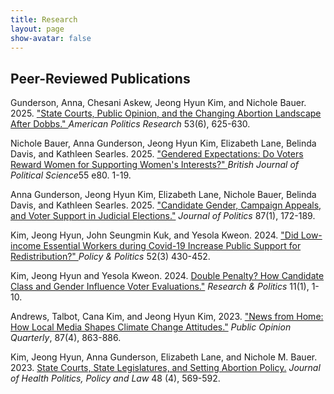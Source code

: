 ```yaml
---
title: Research
layout: page
show-avatar: false
---
```


<section class="spotlight">
  <h2> Peer-Reviewed Publications </h2>
  <p> Gunderson, Anna, Chesani Askew, Jeong Hyun Kim, and Nichole Bauer. 2025. <a href="https://journals.sagepub.com/doi/full/10.1177/1532673X251343039" target="_blank"> "State Courts, Public Opinion, and the Changing Abortion Landscape After Dobbs." </a> 
  <i>American Politics Research</i> 53(6), 625-630. </p>
  
   <p>  Nichole Bauer, Anna Gunderson, Jeong Hyun Kim, Elizabeth Lane, Belinda Davis, and Kathleen Searles. 2025. <a href="https://www.cambridge.org/core/journals/british-journal-of-political-science/article/gendered-expectations-do-voters-reward-women-for-supporting-womens-interests/1ED531AC25B077F1AFE1A88E5B086A4A" target="_blank"> "Gendered Expectations: Do Voters Reward Women for Supporting Women's Interests?" </a> 
  <i>British Journal of Political Science</i>55 e80. 1-19.</p>

  <p>Anna Gunderson, Jeong Hyun Kim, Elizabeth Lane, Nichole Bauer, Belinda Davis, and Kathleen Searles. 2025. <a href="https://www.journals.uchicago.edu/doi/abs/10.1086/730721" target="_blank">"Candidate Gender, Campaign Appeals, and Voter Support in Judicial Elections."</a> <i> Journal of Politics</i> 87(1), 172-189.
  </p>

  <p>Kim, Jeong Hyun, John Seungmin Kuk, and Yesola Kweon. 2024. <a href="https://bristoluniversitypressdigital.com/view/journals/pp/52/3/article-p430.xml" target="_blank"> "Did Low-income Essential Workers during Covid-19 Increase Public Support for Redistribution?" </a> <i>Policy & Politics</i> 52(3) 430-452.
  </p>
<p> Kim, Jeong Hyun and Yesola Kweon. 2024. <a href="https://journals.sagepub.com/doi/abs/10.1177/20531680241226511" target="_blank">Double Penalty? How Candidate Class and Gender Influence Voter Evaluations."</a> <i>Research & Politics</i> 11(1), 1-10. </p>
<p>Andrews, Talbot, Cana Kim, and Jeong Hyun Kim, 2023. <a href="https://academic.oup.com/poq/article-abstract/87/4/863/7459212" target="_blank">"News from Home: How Local Media Shapes Climate Change Attitudes."</a> <i>Public Opinion Quarterly</i>, 87(4), 863-886. </p>
<p>Kim, Jeong Hyun, Anna Gunderson, Elizabeth Lane, and Nichole M. Bauer. 2023. <a href="https://read.dukeupress.edu/jhppl/article-abstract/48/4/569/342863" target="_blank">State Courts, State Legislatures, and Setting Abortion Policy.</a> <i>Journal of Health Politics, Policy and Law</i> 48 (4), 569-592.</p>
</section>
